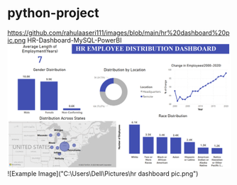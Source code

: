 # python-project
https://github.com/rahulaaseri111/images/blob/main/hr%20dashboard%20pic.png
HR-Dashboard-MySQL-PowerBI
![HR-Dashboard-MySQL-PowerBI](https://github.com/rahulaaseri111/images/blob/main/hr%20dashboard%20pic.png)
![Example Image]("C:\Users\Dell\Pictures\hr dashboard pic.png")
